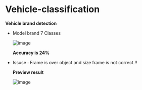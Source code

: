# Vehicle-classification
<b>Vehicle brand detection <p></b>
-  Model brand 7 Classes <p>
  ![image](https://github.com/tnippppp/Vehicle-classification/assets/124156135/2e1e3bb2-c93f-4ea7-94d8-f3184d993eed) <p>
<b>Accuracy is 24% </b><p>
-  Issuse : Frame is over object and size frame is not correct.!! <p>
<b>Preview result <p></b>
  ![image](https://github.com/tnippppp/Vehicle-classification/blob/main/Result.jpg)




